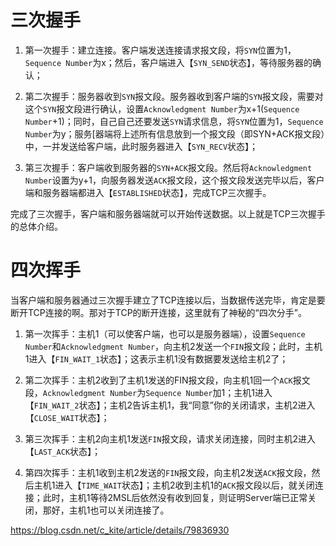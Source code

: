 # 三次握手

1. 第一次握手：建立连接。客户端发送连接请求报文段，将`SYN`位置为1，`Sequence Number`为x；然后，客户端进入【`SYN_SEND`状态】，等待服务器的确认；
   
2. 第二次握手：服务器收到`SYN`报文段。服务器收到客户端的`SYN`报文段，需要对这个`SYN`报文段进行确认，设置`Acknowledgment Number`为x+1(`Sequence Number`+1)；同时，自己自己还要发送`SYN`请求信息，将`SYN`位置为1，`Sequence Number`为y；服务[器端将上述所有信息放到一个报文段（即SYN+ACK报文段）中，一并发送给客户端，此时服务器进入【`SYN_RECV`状态】；
   
3. 第三次握手：客户端收到服务器的`SYN+ACK`报文段。然后将`Acknowledgment Number`设置为y+1，向服务器发送`ACK`报文段，这个报文段发送完毕以后，客户端和服务器端都进入【`ESTABLISHED`状态】，完成TCP三次握手。
   

完成了三次握手，客户端和服务器端就可以开始传送数据。以上就是TCP三次握手的总体介绍。

# 四次挥手

当客户端和服务器通过三次握手建立了TCP连接以后，当数据传送完毕，肯定是要断开TCP连接的啊。那对于TCP的断开连接，这里就有了神秘的“四次分手”。

1. 第一次挥手：主机1（可以使客户端，也可以是服务器端），设置`Sequence Number`和`Acknowledgment Number`，向主机2发送一个`FIN`报文段；此时，主机1进入【`FIN_WAIT_1`状态】；这表示主机1没有数据要发送给主机2了；
   
2. 第二次挥手：主机2收到了主机1发送的FIN报文段，向主机1回一个`ACK`报文段，`Acknowledgment Number`为`Sequence Number`加1；主机1进入【`FIN_WAIT_2`状态】；主机2告诉主机1，我“同意”你的关闭请求，主机2进入【`CLOSE_WAIT`状态】；
   
3. 第三次挥手：主机2向主机1发送`FIN`报文段，请求关闭连接，同时主机2进入【`LAST_ACK`状态】；
   
4. 第四次挥手：主机1收到主机2发送的`FIN`报文段，向主机2发送`ACK`报文段，然后主机1进入【`TIME_WAIT`状态】；主机2收到主机1的`ACK`报文段以后，就关闭连接；此时，主机1等待2MSL后依然没有收到回复，则证明Server端已正常关闭，那好，主机1也可以关闭连接了。
   

https://blog.csdn.net/c_kite/article/details/79836930